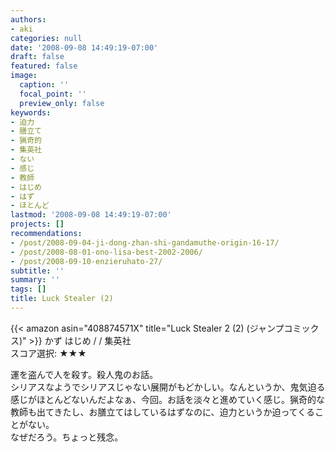 ```yaml
---
authors:
- aki
categories: null
date: '2008-09-08 14:49:19-07:00'
draft: false
featured: false
image:
  caption: ''
  focal_point: ''
  preview_only: false
keywords:
- 迫力
- 膳立て
- 猟奇的
- 集英社
- ない
- 感じ
- 教師
- はじめ
- はず
- ほとんど
lastmod: '2008-09-08 14:49:19-07:00'
projects: []
recommendations:
- /post/2008-09-04-ji-dong-zhan-shi-gandamuthe-origin-16-17/
- /post/2008-08-01-ono-lisa-best-2002-2006/
- /post/2008-09-10-enzieruhato-27/
subtitle: ''
summary: ''
tags: []
title: Luck Stealer (2)
---
```


{{< amazon asin="408874571X" title="Luck Stealer 2 (2) (ジャンプコミックス)" >}}
かず はじめ / / 集英社  
スコア選択: ★★★  
  
運を盗んで人を殺す。殺人鬼のお話。  
シリアスなようでシリアスじゃない展開がもどかしい。なんというか、鬼気迫る感じがほとんどないんだよなぁ、今回。お話を淡々と進めていく感じ。猟奇的な教師も出てきたし、お膳立てはしているはずなのに、迫力というか迫ってくることがない。  
なぜだろう。ちょっと残念。